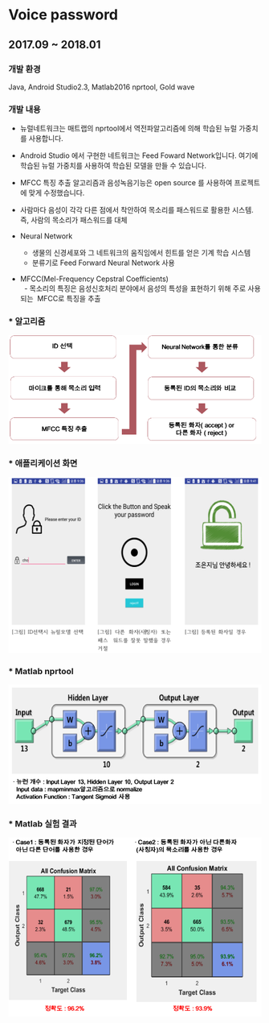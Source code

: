 # Voice password
## 2017.09 ~ 2018.01
### 개발 환경
   Java, Android Studio2.3, Matlab2016 nprtool, Gold wave

### 개발 내용
   * 뉴럴네트워크는 매트랩의 nprtool에서 역전파알고리즘에 의해 학습된 뉴럴 가중치를 사용합니다.

   * Android Studio 에서 구현한 네트워크는 Feed Foward Network입니다. 여기에 학습된 뉴럴 가중치를 사용하여 학습된 모델을 만들 수 있습니다.

   * MFCC 특징 추출 알고리즘과 음성녹음기능은 open source 를 사용하여 프로젝트에 맞게 수정했습니다.

   * 사람마다 음성이 각각 다른 점에서 착안하여 목소리를 패스워드로 활용한 시스템.<br>
      즉, 사람의 목소리가 패스워드를 대체
   
   * Neural Network<br>
      - 생물의 신경세포와 그 네트워크의 움직임에서 힌트를 얻은 기계 학습 시스템<br>
      - 분류기로 Feed Forward Neural Network 사용
 
   * MFCC(Mel-Frequency Cepstral Coefficients)<br>
      - 목소리의 특징은 음성신호처리 분야에서 음성의 특성을 표현하기 위해 주로 사용되는 
         MFCC로 특징을 추출

### * 알고리즘
<img src = "./img/algorithm.png" title = "app screen" alt="app screen"><img/>

### * 애플리케이션 화면
<img src = "./img/app.png" title = "app screen" alt="app screen"><img/>

### * Matlab nprtool
<img src = "./img/matlab_neural.png" title = "app screen" alt="app screen"><img/>

### * Matlab 실험 결과
<img src = "./img/matlabresult.png" title = "app screen" alt="app screen"><img/>
